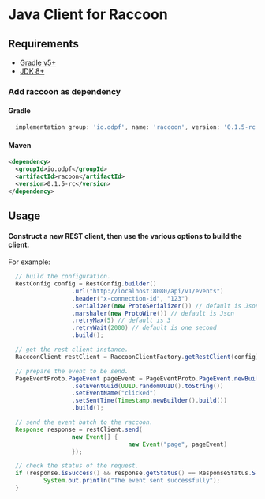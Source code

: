 # Java Client for Raccoon


## Requirements

- [Gradle v5+](https://gradle.org/)
- [JDK 8+](https://openjdk.java.net/projects/jdk8/)


### Add raccoon as dependency

#### Gradle

```groovy
  implementation group: 'io.odpf', name: 'raccoon', version: '0.1.5-rc'
```

#### Maven

```xml
<dependency>
  <groupId>io.odpf</groupId>
  <artifactId>racoon</artifactId>
  <version>0.1.5-rc</version>
</dependency>
```

## Usage

#### Construct a new REST client, then use the various options to build the client.
For example:

```java
  // build the configuration.
  RestConfig config = RestConfig.builder()
                  .url("http://localhost:8080/api/v1/events")
                  .header("x-connection-id", "123")
                  .serializer(new ProtoSerializer()) // default is Json
                  .marshaler(new ProtoWire()) // default is Json
                  .retryMax(5) // default is 3
                  .retryWait(2000) // default is one second
                  .build();

  // get the rest client instance.
  RaccoonClient restClient = RaccoonClientFactory.getRestClient(config);

  // prepare the event to be send.
  PageEventProto.PageEvent pageEvent = PageEventProto.PageEvent.newBuilder()
                  .setEventGuid(UUID.randomUUID().toString())
                  .setEventName("clicked")
                  .setSentTime(Timestamp.newBuilder().build())
                  .build();

  // send the event batch to the raccoon.
  Response response = restClient.send(
                  new Event[] {
                                  new Event("page", pageEvent)
                  });

  // check the status of the request.
  if (response.isSuccess() && response.getStatus() == ResponseStatus.STATUS_SUCCESS) {
          System.out.println("The event sent successfully");
  }
```